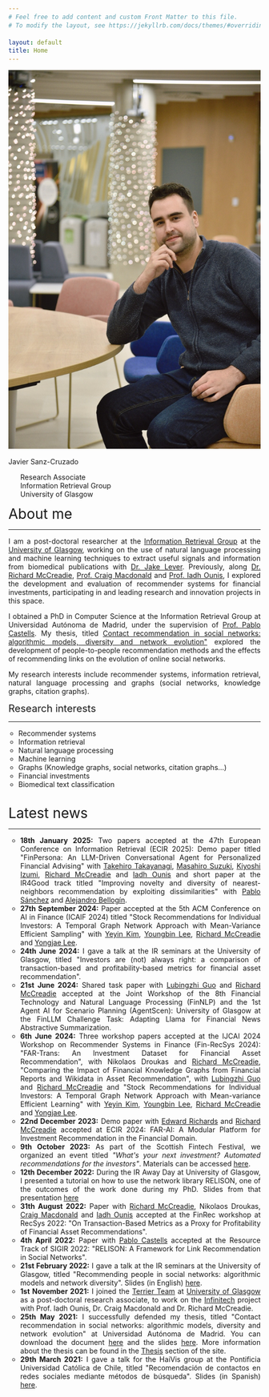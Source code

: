 ```yaml
---
# Feel free to add content and custom Front Matter to this file.
# To modify the layout, see https://jekyllrb.com/docs/themes/#overriding-theme-defaults

layout: default
title: Home
---
```


<div class="publications-div">
	<div class="about" >
		<div id="intro-photo" style="position:relative">
		<img style="width: inherit;" src="/assets/img/full-photo-4.png"/>
		<div class="intro-photo-text">
			<p id="intro-photo-text-title">Javier Sanz-Cruzado</p>
			<ul class="descr">
				<li style="list-style-type: none;">Research Associate</li>
				<li style="list-style-type: none;">Information Retrieval Group</li>
				<li style="list-style-type: none;">University of Glasgow</li>
			</ul>
		</div>
		</div>
		<div class="mainhr">
			<div style="font-size:28px">About me</div>
			<hr>
			<div style="text-align: justify">
				<p>I am a post-doctoral researcher at the <a href="https://www.gla.ac.uk/schools/computing/research/researchsections/ida-section/informationretrieval/">Information Retrieval Group</a> at the <a href="https://www.gla.ac.uk">University of Glasgow</a>, working on the use of natural language processing and machine learning techniques to extract useful signals and information from biomedical publications with <a href="https://jakelever.github.io/">Dr. Jake Lever</a>. Previously, along <a href="https://www.dcs.gla.ac.uk/~richardm/Home/">Dr. Richard McCreadie</a>, <a href="https://www.dcs.gla.ac.uk/~craigm/">Prof. Craig Macdonald</a> and <a href="https://www.gla.ac.uk/schools/computing/staff/iadhounis/">Prof. Iadh Ounis</a>, I explored the development and evaluation of recommender systems for financial investments, participating in and leading research and innovation projects in this space.</p>
				<p>I obtained a PhD in Computer Science at the Information Retrieval Group at Universidad Autónoma de Madrid, under the supervision of <a href="https://castells.github.io">Prof. Pablo Castells</a>. My thesis, titled <a href="https://javiersanzcruza.github.io/thesis">Contact recommendation in social networks: algorithmic models, diversity and network evolution"</a> explored the development of people-to-people recommendation methods and the effects of recommending links on the evolution of online social networks.</p>
				<p>My research interests include recommender systems, information retrieval, natural language processing and graphs (social networks, knowledge graphs, citation graphs).</p>
			</div>
			<div style="font-size: 20px">Research interests</div>
			<hr>
			<div>
				<ul style="padding-left: 20px">
					<li style="list-style-type: circle;">Recommender systems</li>
					<li style="list-style-type: circle;">Information retrieval</li>
					<li style="list-style-type: circle;">Natural language processing</li>
					<li style="list-style-type: circle;">Machine learning</li>
					<li style="list-style-type: circle;">Graphs (Knowledge graphs, social networks, citation graphs...)</li>
					<li style="list-style-type: circle;">Financial investments</li>
					<li style="list-style-type: circle;">Biomedical text classification</li>
				</ul>
			</div>
		</div>
		<div>
	</div>
</div>

<div class="publications-div news-div">
	<div style="align: left; font-size:28px; margin-top: 32px">Latest news</div>
	<hr class="solid">
	<ul>
		<li style="text-align: justify; list-style-type: circle"><b>18th January 2025:</b> Two papers accepted at the 47th European Conference on Information Retrieval (ECIR 2025): Demo paper titled "FinPersona: An LLM-Driven Conversational Agent for Personalized Financial Advising" with <a href="https://sites.google.com/view/ttsamurai/home">Takehiro Takayanagi</a>, <a href="https://msuzuki.me/">Masahiro Suzuki</a>, <a href="https://www.sys.t.u-tokyo.ac.jp/en/memberpage/172">Kiyoshi Izumi</a>, <a href="http://dcs.gla.ac.uk/~richardm/Home/">Richard McCreadie</a> and <a href="http://www.dcs.gla.ac.uk/~ounis/">Iadh Ounis</a> and short paper at the IR4Good track titled "Improving novelty and diversity of nearest-neighbors recommendation by exploiting dissimilarities" with <a href="https://pablosanchezp.github.io/">Pablo Sánchez</a> and <a href="https://abellogin.github.io/">Alejandro Bellogín</a>.</li>
		<li style="text-align: justify; list-style-type: circle"><b>27th September 2024:</b> Paper accepted at the 5th ACM Conference on AI in Finance (ICAIF 2024) titled "Stock Recommendations for Individual Investors: A Temporal Graph Network Approach with Mean-Variance Efficient Sampling" with <a href="https://unist-felab.notion.site/Yejin-Kim-04a82e295b0f4452b50b18f8cba73cad">Yeyin Kim</a>, <a href="https://unist-felab.notion.site/Youngbin-Lee-339841e341f840d8808478df95e5dd97">Youngbin Lee</a>, <a href="http://dcs.gla.ac.uk/~richardm/Home/">Richard McCreadie</a> and <a href="https://unist-felab.notion.site/Yongjae-Lee-Ph-D-f43bbcebc05a4697b56b42db61e3e221">Yongjae Lee</a>.</li>
		<li style="text-align: justify; list-style-type: circle"><b>24th June 2024:</b> I gave a talk at the IR seminars at the University of Glasgow, titled "Investors are (not) always right: a comparison of transaction-based and profitability-based metrics for financial asset recommendation".</li>
		<li style="text-align: justify; list-style-type: circle"><b>21st June 2024:</b> Shared task paper with <a href="https://www.gla.ac.uk/pgrs/lubingzhiguo/">Lubingzhi Guo</a> and <a href="http://dcs.gla.ac.uk/~richardm/Home/">Richard McCreadie</a> accepted at the Joint Workshop of the 8th Financial Technology and Natural Language Processing (FinNLP) and the 1st Agent AI for Scenario Planning (AgentScen): University of Glasgow at the FinLLM Challenge Task: Adapting Llama for Financial News Abstractive Summarization.</li>
		<li style="text-align: justify; list-style-type: circle"><b>6th June 2024:</b> Three workshop papers accepted at the IJCAI 2024 Workshop on Recommender Systems in Finance (Fin-RecSys 2024): "FAR-Trans: An Investment Dataset for Financial Asset Recommendation", with Nikolaos Droukas and <a href="http://dcs.gla.ac.uk/~richardm/Home/">Richard McCreadie</a>, "Comparing the Impact of Financial Knowledge Graphs from Financial Reports and Wikidata in Asset Recommendation", with <a href="https://www.gla.ac.uk/pgrs/lubingzhiguo/">Lubingzhi Guo</a> and <a href="http://dcs.gla.ac.uk/~richardm/Home/">Richard McCreadie</a> and "Stock Recommendations for Individual Investors: A Temporal Graph Network Approach with Mean-variance Efficient Learning" with <a href="https://unist-felab.notion.site/Yejin-Kim-04a82e295b0f4452b50b18f8cba73cad">Yeyin Kim</a>, <a href="https://unist-felab.notion.site/Youngbin-Lee-339841e341f840d8808478df95e5dd97">Youngbin Lee</a>, <a href="http://dcs.gla.ac.uk/~richardm/Home/">Richard McCreadie</a> and <a href="https://unist-felab.notion.site/Yongjae-Lee-Ph-D-f43bbcebc05a4697b56b42db61e3e221">Yongjae Lee</a>.</li>
		<li style="text-align: justify; list-style-type: circle"><b>22nd December 2023:</b> Demo paper with <a href="https://www.gla.ac.uk/schools/computing/staff/edwardrichards/">Edward Richards</a> and <a href="http://dcs.gla.ac.uk/~richardm/Home/">Richard McCreadie</a> accepted  at ECIR 2024: FAR-AI: A Modular Platform for Investment Recommendation in the Financial Domain.</li>
		<li style="text-align: justify; list-style-type: circle"><b>9th October 2023:</b> As part of the Scottish Fintech Festival, we organized an event titled <i>"What's your next investment? Automated recommendations for the investors"</i>. Materials can be accessed <a href="https://javiersanzcruza.github.io/farai-workshop">here</a>.</li>
		<li style="text-align: justify; list-style-type: circle"><b>12th December 2022:</b> During the IR Away Day at University of Glasgow, I presented a tutorial on how to use the network library RELISON, one of the outcomes of the work done during my PhD. Slides from that presentation <a href="/assets/slides/relison.pdf">here</a>  </li>
		<li style="text-align: justify; list-style-type: circle"><b>31th August 2022:</b> Paper with <a href="http://dcs.gla.ac.uk/~richardm/Home/">Richard McCreadie</a>, Nikolaos Droukas, <a href="http://www.dcs.gla.ac.uk/~craigm/">Craig Macdonald</a> and <a href="http://www.dcs.gla.ac.uk/~ounis/">Iadh Ounis</a> accepted at the FinRec workshop at RecSys 2022: "On Transaction-Based Metrics as a Proxy for Profitability of Financial Asset Recommendations".</li>
		<li style="text-align: justify; list-style-type: circle"><b>4th April 2022:</b> Paper with <a href="https://castells.github.io/">Pablo Castells</a> accepted at the Resource Track of SIGIR 2022: "RELISON: A Framework for Link Recommendation in Social Networks".</li>
		<li style="text-align: justify; list-style-type: circle"><b>21st February 2022:</b> I gave a talk at the IR seminars at the University of Glasgow, titled "Recommending people in social networks: algorithmic models and network diversity". Slides (in English) <a href="/assets/slides/ir-seminar-glasgow-february-2022.pdf">here</a>.</li>
		<li style="text-align: justify; list-style-type: circle"><b>1st November 2021:</b> I joined the <a href="http://terrierteam.dcs.gla.ac.uk/index.html">Terrier Team</a> at <a href="https://www.gla.ac.uk">University of Glasgow</a> as a post-doctoral research associate, to work on the <a href="https://www.infinitech-h2020.eu/">Infinitech</a> project with Prof. Iadh Ounis, Dr. Craig Macdonald and Dr. Richard McCreadie.</li>
		<li style="text-align: justify; list-style-type: circle"><b>25th May 2021:</b> I successfully defended my thesis, titled "Contact recommendation in social networks: algorithmic models, diversity and network evolution" at Universidad Autónoma de Madrid. You can download the document <a href="https://javiersanzcruza.github.io/jsanzcruzado-phdthesis.pdf">here</a> and the slides <a href="https://javiersanzcruza.github.io/thesis-slides.pdf">here</a>. More information about the thesis can be found in the <a href="/thesis">Thesis</a> section of the site.</li>
		<li style="text-align: justify; list-style-type: circle"><b>29th March 2021:</b> I gave a talk for the HaiVis group at the Pontificia Universidad Católica de Chile, titled "Recomendación de contactos en redes sociales mediante métodos de búsqueda". Slides (in Spanish) <a href="/assets/slides/haivis-puc-chile-marzo-2021.pdf">here</a>.</li>
	</ul>
</div>
